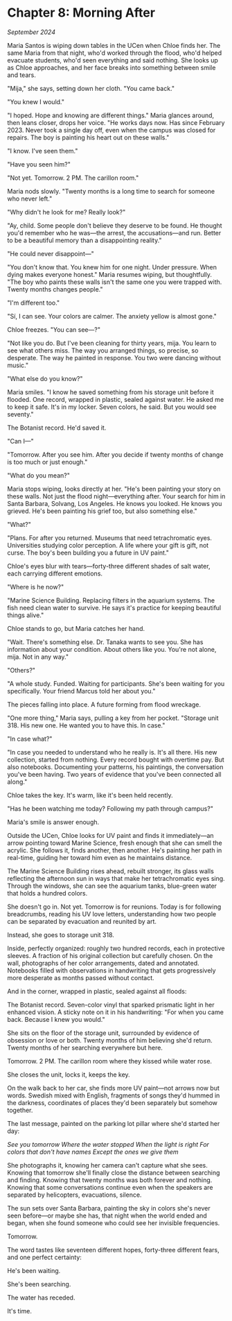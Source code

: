 # Chapter 8: Morning After
*September 2024*

Maria Santos is wiping down tables in the UCen when Chloe finds her. The same Maria from that night, who'd worked through the flood, who'd helped evacuate students, who'd seen everything and said nothing. She looks up as Chloe approaches, and her face breaks into something between smile and tears.

"Mija," she says, setting down her cloth. "You came back."

"You knew I would."

"I hoped. Hope and knowing are different things." Maria glances around, then leans closer, drops her voice. "He works days now. Has since February 2023. Never took a single day off, even when the campus was closed for repairs. The boy is painting his heart out on these walls."

"I know. I've seen them."

"Have you seen him?"

"Not yet. Tomorrow. 2 PM. The carillon room."

Maria nods slowly. "Twenty months is a long time to search for someone who never left."

"Why didn't he look for me? Really look?"

"Ay, child. Some people don't believe they deserve to be found. He thought you'd remember who he was—the arrest, the accusations—and run. Better to be a beautiful memory than a disappointing reality."

"He could never disappoint—"

"You don't know that. You knew him for one night. Under pressure. When dying makes everyone honest." Maria resumes wiping, but thoughtfully. "The boy who paints these walls isn't the same one you were trapped with. Twenty months changes people."

"I'm different too."

"Sí, I can see. Your colors are calmer. The anxiety yellow is almost gone."

Chloe freezes. "You can see—?"

"Not like you do. But I've been cleaning for thirty years, mija. You learn to see what others miss. The way you arranged things, so precise, so desperate. The way he painted in response. You two were dancing without music."

"What else do you know?"

Maria smiles. "I know he saved something from his storage unit before it flooded. One record, wrapped in plastic, sealed against water. He asked me to keep it safe. It's in my locker. Seven colors, he said. But you would see seventy."

The Botanist record. He'd saved it.

"Can I—"

"Tomorrow. After you see him. After you decide if twenty months of change is too much or just enough."

"What do you mean?"

Maria stops wiping, looks directly at her. "He's been painting your story on these walls. Not just the flood night—everything after. Your search for him in Santa Barbara, Solvang, Los Angeles. He knows you looked. He knows you grieved. He's been painting his grief too, but also something else."

"What?"

"Plans. For after you returned. Museums that need tetrachromatic eyes. Universities studying color perception. A life where your gift is gift, not curse. The boy's been building you a future in UV paint."

Chloe's eyes blur with tears—forty-three different shades of salt water, each carrying different emotions.

"Where is he now?"

"Marine Science Building. Replacing filters in the aquarium systems. The fish need clean water to survive. He says it's practice for keeping beautiful things alive."

Chloe stands to go, but Maria catches her hand.

"Wait. There's something else. Dr. Tanaka wants to see you. She has information about your condition. About others like you. You're not alone, mija. Not in any way."

"Others?"

"A whole study. Funded. Waiting for participants. She's been waiting for you specifically. Your friend Marcus told her about you."

The pieces falling into place. A future forming from flood wreckage.

"One more thing," Maria says, pulling a key from her pocket. "Storage unit 318. His new one. He wanted you to have this. In case."

"In case what?"

"In case you needed to understand who he really is. It's all there. His new collection, started from nothing. Every record bought with overtime pay. But also notebooks. Documenting your patterns, his paintings, the conversation you've been having. Two years of evidence that you've been connected all along."

Chloe takes the key. It's warm, like it's been held recently.

"Has he been watching me today? Following my path through campus?"

Maria's smile is answer enough.

Outside the UCen, Chloe looks for UV paint and finds it immediately—an arrow pointing toward Marine Science, fresh enough that she can smell the acrylic. She follows it, finds another, then another. He's painting her path in real-time, guiding her toward him even as he maintains distance.

The Marine Science Building rises ahead, rebuilt stronger, its glass walls reflecting the afternoon sun in ways that make her tetrachromatic eyes sing. Through the windows, she can see the aquarium tanks, blue-green water that holds a hundred colors.

She doesn't go in. Not yet. Tomorrow is for reunions. Today is for following breadcrumbs, reading his UV love letters, understanding how two people can be separated by evacuation and reunited by art.

Instead, she goes to storage unit 318.

Inside, perfectly organized: roughly two hundred records, each in protective sleeves. A fraction of his original collection but carefully chosen. On the wall, photographs of her color arrangements, dated and annotated. Notebooks filled with observations in handwriting that gets progressively more desperate as months passed without contact.

And in the corner, wrapped in plastic, sealed against all floods:

The Botanist record. Seven-color vinyl that sparked prismatic light in her enhanced vision. A sticky note on it in his handwriting: "For when you came back. Because I knew you would."

She sits on the floor of the storage unit, surrounded by evidence of obsession or love or both. Twenty months of him believing she'd return. Twenty months of her searching everywhere but here.

Tomorrow. 2 PM. The carillon room where they kissed while water rose.

She closes the unit, locks it, keeps the key.

On the walk back to her car, she finds more UV paint—not arrows now but words. Swedish mixed with English, fragments of songs they'd hummed in the darkness, coordinates of places they'd been separately but somehow together.

The last message, painted on the parking lot pillar where she'd started her day:

*See you tomorrow
Where the water stopped
When the light is right
For colors that don't have names
Except the ones we give them*

She photographs it, knowing her camera can't capture what she sees. Knowing that tomorrow she'll finally close the distance between searching and finding. Knowing that twenty months was both forever and nothing. Knowing that some conversations continue even when the speakers are separated by helicopters, evacuations, silence.

The sun sets over Santa Barbara, painting the sky in colors she's never seen before—or maybe she has, that night when the world ended and began, when she found someone who could see her invisible frequencies.

Tomorrow.

The word tastes like seventeen different hopes, forty-three different fears, and one perfect certainty:

He's been waiting.

She's been searching.

The water has receded.

It's time.